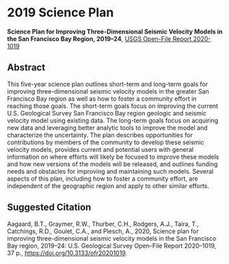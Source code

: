 # 2019 Science Plan

**Science Plan for Improving Three-Dimensional Seismic Velocity Models
in the San Francisco Bay Region, 2019–24**,
[USGS Open-File Report 2020-1019](https://pubs.er.usgs.gov/publication/ofr20201019)

## Abstract

This five-year science plan outlines short-term and long-term goals
for improving three-dimensional seismic velocity models in the greater
San Francisco Bay region as well as how to foster a community effort
in reaching those goals. The short-term goals focus on improving the
current U.S. Geological Survey San Francisco Bay region geologic and
seismic velocity model using existing data. The long-term goals focus
on acquiring new data and leveraging better analytic tools to improve
the model and characterize the uncertainty. The plan describes
opportunities for contributions by members of the community to develop
these seismic velocity models, provides current and potential users
with general information on where efforts will likely be focused to
improve these models and how new versions of the models will be
released, and outlines funding needs and obstacles for improving and
maintaining such models. Several aspects of this plan, including how
to foster a community effort, are independent of the geographic region
and apply to other similar efforts.

## Suggested Citation

Aagaard, B.T., Graymer, R.W., Thurber, C.H., Rodgers, A.J., Taira, T.,
Catchings, R.D., Goulet, C.A., and Plesch, A., 2020, Science plan for
improving three-dimensional seismic velocity models in the San
Francisco Bay region, 2019–24: U.S. Geological Survey Open-File Report
2020–1019, 37 p., https://doi.org/10.3133/ofr20201019.
